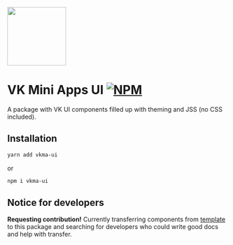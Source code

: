 [npm-badge]: https://img.shields.io/npm/v/vkma-ui.svg
[npm-link]: https://npmjs.com/package/vkma-ui

[<img width="134" src="https://vk.com/images/apps/mini_apps/vk_mini_apps_logo.svg">](https://vk.com/services)

# VK Mini Apps UI [![NPM][npm-badge]][npm-link]

A package with VK UI components filled up with theming and JSS (no CSS
included).

## Installation
```bash
yarn add vkma-ui
```
or
```bash
npm i vkma-ui
```

## Notice for developers

**Requesting contribution!** Currently transferring components from 
[template](https://github.com/wolframdeus/mini-apps-template) to this package 
and searching for developers who could write good docs and help with transfer.
